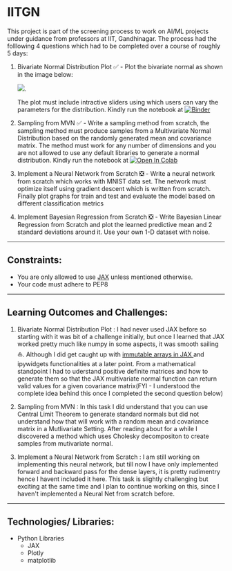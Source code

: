 # IITGN

This project is part of the screening process to work on AI/ML projects under guidance from professors at IIT, Gandhinagar. The process had the folllowing 4 questions which had to be completed over a course of roughly 5 days:

1. Bivariate Normal Distribution Plot :white_check_mark: - Plot the bivariate normal as shown in the image below: 

    <img src="https://upload.wikimedia.org/wikipedia/commons/thumb/8/8e/MultivariateNormal.png/330px-MultivariateNormal.png">.

    The plot must include intractive sliders using which users can vary the parameters for the distribution. Kindly run the notebook at [![Binder](https://mybinder.org/badge_logo.svg)](https://mybinder.org/v2/gh/nitish1295/IITGN.git/master?filepath=Bivariate_Normal_Distribution.ipynb)
    
2. Sampling from MVN :white_check_mark: - Write a sampling method from scratch, the sampling method must produce samples from a Multivariate Normal Distribution based on the randomly generated mean and covariance matrix. The method must work for any number of dimensions and you are not allowed to use any default libraries to generate a normal distribution. Kindly run the notebook at [![Open In Colab](https://colab.research.google.com/assets/colab-badge.svg)](https://colab.research.google.com/drive/1_omE5a9EWDLLlHDQLgZdL65earF23Qu3?usp=sharing)

3. Implement a Neural Network from Scratch :negative_squared_cross_mark: - Write a neural network from scratch which works with MNIST data set. The network must optimize itself using gradient descent which is written from scratch. Finally plot graphs for train and test and evaluate the model based on different classification metrics

4. Implement Bayesian Regression from Scratch :negative_squared_cross_mark: - Write Bayesian Linear Regression from Scratch and plot the learned predictive mean and 2 standard deviations around it. Use your own 1-D dataset with noise.
---

## Constraints:
- You are only allowed to use <a href="https://jax.readthedocs.io/en/latest/notebooks/quickstart.html">JAX</a> unless mentioned otherwise.
- Your code must adhere to PEP8

---

## Learning Outcomes and Challenges:
1. Bivariate Normal Distribution Plot : I had never used JAX before so starting with it was bit of a challenge initially, but once I learned that JAX worked pretty much like numpy in some aspects, it was smooth sailing :boat:. Although I did get caught up with <a href="https://jax.readthedocs.io/en/latest/notebooks/thinking_in_jax.html"> immutable arrays in JAX </a> and ipywidgets functionalities at a later point. From a mathematical standpoint I had to uderstand positive definite matrices and how to generate them so that the JAX multivariate normal function can return valid values for a given covariance matrix(FYI - I understood the complete idea behind this once I completed the second question below)

2. Sampling from MVN : In this task I did understand that you can use Central Limit Theorem to generate standard normals but did not understand how that will work with a random mean and covariance matrix in a Mutlivariate Setting. After reading about for a while I discovered a method which uses Cholesky decompositon to create samples from mutivariate normal.

3. Implement a Neural Network from Scratch : I am still working on implementing this neural network, but till now I have only implemented forward and backward pass for the dense layers, it is pretty rudimentry hence I havent included it here. This task is slightly challenging but exciting at the same time and I plan to continue working on this, since I haven't implemented a Neural Net from scratch before.
---

## Technologies/ Libraries:
- Python Libraries
    - JAX
    - Plotly
    - matplotlib
